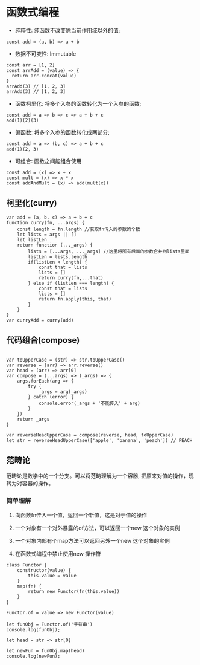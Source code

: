 # 函数式编程

* 纯粹性: 纯函数不改变除当前作用域以外的值;

```
const add = (a, b) => a + b
```
* 数据不可变性: Immutable

```
const arr = [1, 2]
const arrAdd = (value) => {
  return arr.concat(value)
}
arrAdd(3) // [1, 2, 3]
arrAdd(3) // [1, 2, 3]
```
* 函数柯里化: 将多个入参的函数转化为一个入参的函数;

```
const add = a => b => c => a + b + c
add(1)(2)(3)
```

* 偏函数: 将多个入参的函数转化成两部分;

```
const add = a => (b, c) => a + b + c
add(1)(2, 3)
```

* 可组合: 函数之间能组合使用

```
const add = (x) => x + x
const mult = (x) => x * x
const addAndMult = (x) => add(mult(x))
```

## 柯里化(curry)

```
var add = (a, b, c) => a + b + c
function curry(fn, ...args) {
    const length = fn.length //获取fn传入的参数的个数
    let lists = args || []
    let listLen
    return function (..._args) {
        lists = [...args, ..._args] //这里将所有后面的参数合并到lists里面
        listLen = lists.length
        if(listLen < length) {
            const that = lists
            lists = []
            return curry(fn,...that)
        } else if (listLen === length) {
            const that = lists
            lists = []
            return fn.apply(this, that)
        }
    }
}
var curryAdd = curry(add)
```

## 代码组合(compose)

```

var toUpperCase = (str) => str.toUpperCase()
var reverse = (arr) => arr.reverse()
var head = (arr) => arr[0]
var compose = (...args) => (_args) => {
    args.forEach(arg => {
        try {
            _args = arg(_args)
        } catch (error) {
            console.error(_args + '不能传入' + arg)
        }
    })
    return _args
}

var reverseHeadUpperCase = compose(reverse, head, toUpperCase)
let str = reverseHeadUpperCase(['apple', 'banana', 'peach']) // PEACH
```

## 范畴论

范畴论是数学中的一个分支。可以将范畴理解为一个容器, 把原来对值的操作，现转为对容器的操作。

### 简单理解

1. 向函数fn传入一个值，返回一个新值，这是对于值的操作

2. 一个对象有一个对外暴露的of方法，可以返回一个new 这个对象的实例

3. 一个对象内部有个map方法可以返回另外一个new 这个对象的实例

4. 在函数式编程中禁止使用new 操作符

```
class Functor {
    constructor(value) {
        this.value = value
    }
    map(fn) {
        return new Functor(fn(this.value))
    }
}

Functor.of = value => new Functor(value)

let funObj = Functor.of('字符串')
console.log(funObj);

let head = str => str[0]

let newFun = funObj.map(head)
console.log(newFun);

```